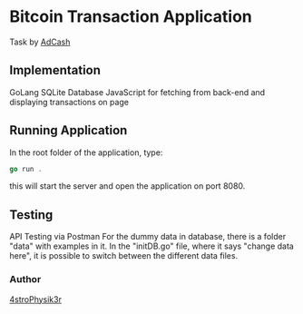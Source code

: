 # Bitcoin Transaction Application
Task by [AdCash](https://adcash.com/)

## Implementation
GoLang
SQLite Database
JavaScript for fetching from back-end and displaying transactions on page

## Running Application
In the root folder of the application, type:

```go
go run .
```

this will start the server and open the application on port 8080.

## Testing
API Testing via Postman
For the dummy data in database, there is a folder "data" with examples in it.
In the "initDB.go" file, where it says "change data here", it is possible to switch between the different data files.

### Author

[4stroPhysik3r](https://github.com/4stroPhysik3r)